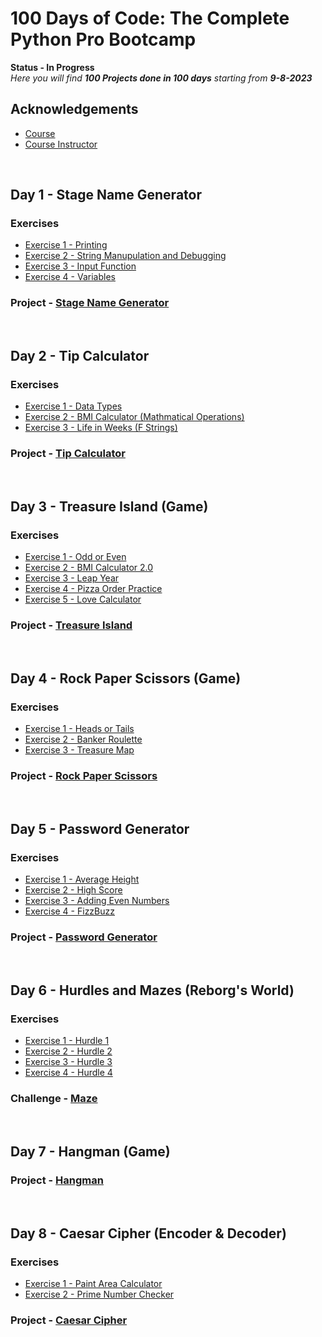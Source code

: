 
# 100 Days of Code: The Complete Python Pro Bootcamp


**Status - In Progress**  
*Here you will find **100 Projects done in 100 days** starting from **9-8-2023***


## Acknowledgements

 - [Course](https://www.udemy.com/course/100-days-of-code/)
 - [Course Instructor](https://github.com/angelabauer)

&nbsp;

## Day 1 - Stage Name Generator

### Exercises

- [Exercise 1 - Printing](https://github.com/arunabh-a/100-Days-of-Python/blob/main/Day%201/exercises/printing.py)
- [Exercise 2 - String Manupulation and Debugging](https://github.com/arunabh-a/100-Days-of-Python/blob/main/Day%201/exercises/string.py)
- [Exercise 3 - Input Function](https://github.com/arunabh-a/100-Days-of-Python/blob/main/Day%201/exercises/input.py)
- [Exercise 4 - Variables](https://github.com/arunabh-a/100-Days-of-Python/blob/main/Day%201/exercises/variables.py)

### Project - [Stage Name Generator](https://github.com/arunabh-a/100-Days-of-Python/blob/main/Day%201/project/bng.py)
&nbsp;

## Day 2 - Tip Calculator

### Exercises

- [Exercise 1 - Data Types](https://github.com/arunabh-a/100-Days-of-Python/blob/main/Day%202/exercises/data_type.py)
- [Exercise 2 - BMI Calculator (Mathmatical Operations)](https://github.com/arunabh-a/100-Days-of-Python/blob/main/Day%202/exercises/bmi.py)
- [Exercise 3 - Life in Weeks (F Strings)](https://github.com/arunabh-a/100-Days-of-Python/blob/main/Day%202/exercises/life.py)

### Project - [Tip Calculator](https://github.com/arunabh-a/100-Days-of-Python/blob/main/Day%202/project/tip.py)
&nbsp;

## Day 3 - Treasure Island (Game) 

### Exercises

- [Exercise 1 - Odd or Even](https://github.com/arunabh-a/100-Days-of-Python/blob/main/Day%203/exercises/oddeven.py)
- [Exercise 2 - BMI Calculator 2.0](https://github.com/arunabh-a/100-Days-of-Python/blob/main/Day%203/exercises/bmi2.0.py)
- [Exercise 3 - Leap Year](https://github.com/arunabh-a/100-Days-of-Python/blob/main/Day%203/exercises/leap.py)
- [Exercise 4 - Pizza Order Practice](https://github.com/arunabh-a/100-Days-of-Python/blob/main/Day%203/exercises/pizza.py)
- [Exercise 5 - Love Calculator](https://github.com/arunabh-a/100-Days-of-Python/blob/main/Day%203/exercises/love.py)

### Project - [Treasure Island](https://github.com/arunabh-a/100-Days-of-Python/blob/main/Day%203/project/treasure_island.py)
&nbsp;

## Day 4 - Rock Paper Scissors (Game) 

### Exercises

- [Exercise 1 - Heads or Tails](https://github.com/arunabh-a/100-Days-of-Python/blob/main/Day%204/exercises/headsortails.py)
- [Exercise 2 - Banker Roulette](https://github.com/arunabh-a/100-Days-of-Python/blob/main/Day%204/exercises/banker_roulette.py)
- [Exercise 3 - Treasure Map](https://github.com/arunabh-a/100-Days-of-Python/blob/main/Day%204/exercises/map.py)

### Project - [Rock Paper Scissors](https://github.com/arunabh-a/100-Days-of-Python/blob/main/Day%204/project/rps.py)
&nbsp;

## Day 5 - Password Generator 

### Exercises

- [Exercise 1 - Average Height](https://github.com/arunabh-a/100-Days-of-Python/blob/main/Day%205/exercises/height.py)
- [Exercise 2 - High Score](https://github.com/arunabh-a/100-Days-of-Python/blob/main/Day%205/exercises/high_score.py)
- [Exercise 3 - Adding Even Numbers](https://github.com/arunabh-a/100-Days-of-Python/blob/main/Day%205/exercises/even.py)
- [Exercise 4 - FizzBuzz](https://github.com/arunabh-a/100-Days-of-Python/blob/main/Day%205/exercises/fizzbuzz.py)

### Project - [Password Generator](https://github.com/arunabh-a/100-Days-of-Python/blob/main/Day%205/project/passgen.py)
&nbsp;

## Day 6 - Hurdles and Mazes (Reborg's World)

### Exercises

- [Exercise 1 - Hurdle 1](https://github.com/arunabh-a/100-Days-of-Python/blob/main/Day%206/exercises/hurdle%201/hurdle.py)
- [Exercise 2 - Hurdle 2](https://github.com/arunabh-a/100-Days-of-Python/blob/main/Day%206/exercises/hurdle%202/hurdle.py)
- [Exercise 3 - Hurdle 3](https://github.com/arunabh-a/100-Days-of-Python/blob/main/Day%206/exercises/hurdle%203/hurdle.py)
- [Exercise 4 - Hurdle 4](https://github.com/arunabh-a/100-Days-of-Python/blob/main/Day%206/exercises/hurdle%204/hurdle.py)

### Challenge - [Maze](https://github.com/arunabh-a/100-Days-of-Python/blob/main/Day%206/challenge/maze.py)
&nbsp;

## Day 7 - Hangman (Game)

### Project - [Hangman](https://github.com/arunabh-a/100-Days-of-Python/blob/main/Day%207/hangman/hangman.py)
&nbsp;

## Day 8 - Caesar Cipher (Encoder & Decoder)

### Exercises

- [Exercise 1 - Paint Area Calculator](https://github.com/arunabh-a/100-Days-of-Python/blob/main/Day%208/exercises/paintcan.py)
- [Exercise 2 - Prime Number Checker](https://github.com/arunabh-a/100-Days-of-Python/blob/main/Day%208/exercises/prime_check.py)

### Project - [Caesar Cipher](https://github.com/arunabh-a/100-Days-of-Python/blob/main/Day%208/project/cipher.py)
&nbsp;










<!-- ## Author

- [@arunabh-a](https://www.github.com/arunabh-a)
 -->

